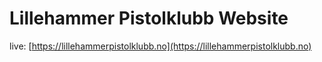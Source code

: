 # Lillehammer Pistolklubb Website

live: [https://lillehammerpistolklubb.no](https://lillehammerpistolklubb.no)
